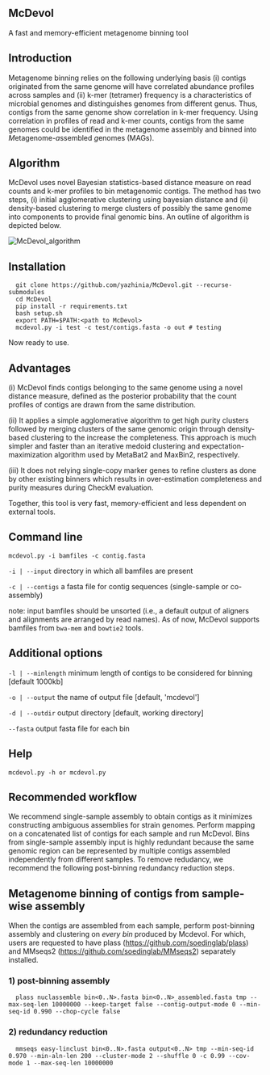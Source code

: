 ## McDevol
A fast and memory-efficient metagenome binning tool

## Introduction
Metagenome binning relies on the following underlying basis (i) contigs originated from the same genome will have correlated abundance profiles across samples and (ii) k-mer (tetramer) frequency is a characteristics of microbial genomes and distinguishes genomes from different genus. Thus, contigs from the same genome show correlation in k-mer frequency. Using correlation in profiles of read and k-mer counts, contigs from the same genomes could be identified in the metagenome assembly and binned into *M*etagenome-*a*ssembled *g*enomes (MAGs).

## Algorithm
McDevol uses novel Bayesian statistics-based distance measure on read counts and k-mer profiles to bin metagenomic contigs. The method has two steps, (i) initial agglomerative clustering using bayesian distance and (ii) density-based clustering to merge clusters of possibly the same genome into components to provide final genomic bins. An outline of algorithm is depicted below.

![McDevol_algorithm](https://user-images.githubusercontent.com/29796007/235193887-ba72c9b6-dffa-4440-a88c-9fbd5e603378.png)

## Installation
      git clone https://github.com/yazhinia/McDevol.git --recurse-submodules
      cd McDevol
      pip install -r requirements.txt
      bash setup.sh
      export PATH=$PATH:<path to McDevol>
      mcdevol.py -i test -c test/contigs.fasta -o out # testing
Now ready to use.
<!--- conda create -n mcdevol_env python numpy scipy pandas alive_progress
      conda activate mcdevol_env --->
## Advantages

(i) McDevol finds contigs belonging to the same genome using a novel distance measure, defined as the posterior probability that the count profiles of contigs are drawn from the same distribution.

(ii) It applies a simple agglomerative algorithm to get high purity clusters followed by merging clusters of the same genomic origin through density-based clustering to the increase the completeness. This approach is much simpler and faster than an iterative medoid clustering and expectation-maximization algorithm used by MetaBat2 and MaxBin2, respectively. 

(iii) It does not relying single-copy marker genes to refine clusters as done by other existing binners which results in over-estimation completeness and purity measures during CheckM evaluation.

Together, this tool is very fast, memory-efficient and less dependent on external tools.

<!--- McDevol takes roughly 2min to complete metagenome binning of CAMI2 marine dataset while MetaBAT2, the fastest and memory-efficient binner that exists, takes ~1hr. Memory usage of McDevol is ~400Mb while MetaBAT2 requires 1.5Gb. Together, McDevol is the fastest and memory-efficient binning tool and would be suitable choice for large-scale metagenome binning. More details on McDevol performance will be given in the near future... --->


## Command line
`mcdevol.py -i bamfiles -c contig.fasta`

`-i | --input` directory in which all bamfiles are present

`-c | --contigs` a fasta file for contig sequences (single-sample or co-assembly)

note: input bamfiles should be unsorted (i.e., a default output of aligners and alignments are arranged by read names). As of now, McDevol supports bamfiles from `bwa-mem` and `bowtie2` tools.

## Additional options

`-l | --minlength` minimum length of contigs to be considered for binning [default 1000kb]

`-o | --output` the name of output file [default, 'mcdevol']

`-d | --outdir` output directory [default, working directory]

`--fasta` output fasta file for each bin


## Help
`mcdevol.py -h or mcdevol.py`

## Recommended workflow
We recommend single-sample assembly to obtain contigs as it minimizes constructing ambiguous assemblies for strain genomes. Perform mapping on a concatenated list of contigs for each sample and run McDevol. Bins from single-sample assembly input is highly redundant because the same genomic region can be represented by multiple contigs assembled independently from different samples. To remove redudancy, we recommend the following post-binning redundancy reduction steps.

## Metagenome binning of contigs from sample-wise assembly
When the contigs are assembled from each sample, perform post-binning assembly and clustering on _every bin_ produced by Mcdevol. For which, users are requested to have plass (https://github.com/soedinglab/plass) and MMseqs2 (https://github.com/soedinglab/MMseqs2) separately installed.

### 1) post-binning assembly
      plass nuclassemble bin<0..N>.fasta bin<0..N>_assembled.fasta tmp --max-seq-len 10000000 --keep-target false --contig-output-mode 0 --min-seq-id 0.990 --chop-cycle false
      
### 2) redundancy reduction
      mmseqs easy-linclust bin<0..N>.fasta output<0..N> tmp --min-seq-id 0.970 --min-aln-len 200 --cluster-mode 2 --shuffle 0 -c 0.99 --cov-mode 1 --max-seq-len 10000000

<!---## Custome installation with bamtools pre-installed
MetaDevol uses bamtools API for processing alignment bam files. When you run `bash setup.sh`, bamtools will be automatically installed and no modification is required. If the user has bamtools already installed in their system, then please go to bam2counts folder of McDevol and edit CMakeLists.txt file at target_link_libraries and target_include_directories lines as follows.

      target_link_libraries(bam2counts PRIVATE "${PATH}/bamtools/lib64/libbamtools.so")
      target_link_libraries(bam2counts PRIVATE -lz)
      target_include_directories(bam2counts PRIVATE "${PATH}/bamtools/include/bamtools/")
      target_include_directories(bam2counts PRIVATE "${PATH}/bamtools/src/")
      
update `${PATH}` to the absolute parent path of bamtools where it is installed. Then in bam2counts folder, run `bash build.sh && cd ../ && bash set_up.sh` to install McDevol. --->
